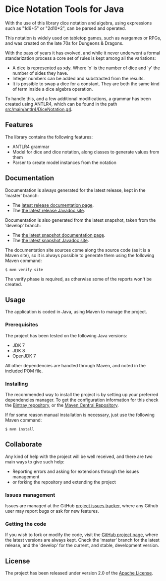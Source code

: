 # Dice Notation Tools for Java
With the use of this library dice notation and algebra, using expressions such as "1d6+5" or "2d10*2", can be parsed and operated.

This notation is widely used on tabletop games, such as wargames or RPGs, and was created on the late 70s for Dungeons & Dragons.

With the pass of years it has evolved, and while it never underwent a formal standarization process a core set of rules is kept among all the variations:

* A dice is represented as xdy. Where 'x' is the number of dice and 'y' the number of sides they have.
* Integer numbers can be added and substracted from the results.
* It is possible to swap a dice for a constant. They are both the same kind of term inside a dice algebra operation.

To handle this, and a few additional modifications, a grammar has been created using ANTLR4, which can be found in the path [src/main/antlr4/DiceNotation.g4](src/main/antlr4/DiceNotation.g4).

## Features

The library contains the following features:

- ANTLR4 grammar
- Model for dice and dice notation, along classes to generate values from them
- Parser to create model instances from the notation

## Documentation

Documentation is always generated for the latest release, kept in the 'master' branch:

- The [latest release documentation page][site-release].
- The [the latest release Javadoc site][javadoc-release].

Documentation is also generated from the latest snapshot, taken from the 'develop' branch:

- The [the latest snapshot documentation page][site-develop].
- The [the latest snapshot Javadoc site][javadoc-develop].

The documentation site sources come along the source code (as it is a Maven site), so it is always possible to generate them using the following Maven command:

```
$ mvn verify site
```

The verify phase is required, as otherwise some of the reports won't be created.

## Usage

The application is coded in Java, using Maven to manage the project.

### Prerequisites

The project has been tested on the following Java versions:
* JDK 7
* JDK 8
* OpenJDK 7

All other dependencies are handled through Maven, and noted in the included POM file.

### Installing

The recommended way to install the project is by setting up your preferred dependencies manager. To get the configuration information for this check the [Bintray repository][bintray-repo], or the [Maven Central Repository][maven-repo].

If for some reason manual installation is necessary, just use the following Maven command:

```
$ mvn install
```

## Collaborate

Any kind of help with the project will be well received, and there are two main ways to give such help:

- Reporting errors and asking for extensions through the issues management
- or forking the repository and extending the project

### Issues management

Issues are managed at the GitHub [project issues tracker][issues], where any Github user may report bugs or ask for new features.

### Getting the code

If you wish to fork or modify the code, visit the [GitHub project page][scm], where the latest versions are always kept. Check the 'master' branch for the latest release, and the 'develop' for the current, and stable, development version.

## License

The project has been released under version 2.0 of the [Apache License][license].

[bintray-repo]: https://bintray.com/bernardo-mg/tabletop-toolkits/dice/view
[maven-repo]: http://mvnrepository.com/artifact/com.wandrell.tabletop/dice
[issues]: https://github.com/Bernardo-MG/tabletop-dice-java/issues
[javadoc-develop]: http://docs.wandrell.com/development/maven/tabletop-dice/apidocs
[javadoc-release]: http://docs.wandrell.com/maven/tabletop-dice/apidocs
[license]: http://www.apache.org/licenses/LICENSE-2.0
[scm]: http://github.com/Bernardo-MG/tabletop-dice-java
[site-develop]: http://docs.wandrell.com/development/maven/tabletop-dice
[site-release]: http://docs.wandrell.com/maven/tabletop-dice
